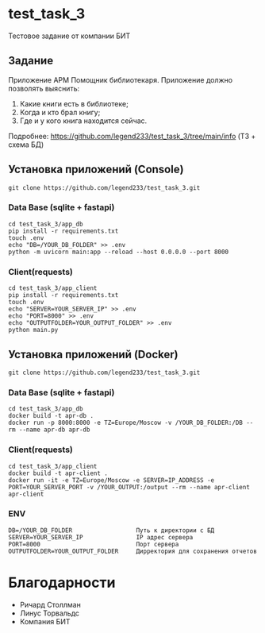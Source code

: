 # test_task_3
Тестовое задание от компании БИТ

## Задание
Приложение АРМ Помощник библиотекаря. Приложение должно позволять выяснить:
1. Какие книги есть в библиотеке;
2. Когда и кто брал книгу;
3. Где и у кого книга находится сейчас.

Подробнее: https://github.com/legend233/test_task_3/tree/main/info (ТЗ + схема БД)

## Установка приложений (Console)
    git clone https://github.com/legend233/test_task_3.git
### Data Base (sqlite + fastapi)
    cd test_task_3/app_db
    pip install -r requirements.txt
    touch .env
    echo "DB=/YOUR_DB_FOLDER" >> .env
    python -m uvicorn main:app --reload --host 0.0.0.0 --port 8000
### Client(requests)
    cd test_task_3/app_client
    pip install -r requirements.txt
    touch .env
    echo "SERVER=YOUR_SERVER_IP" >> .env
    echo "PORT=8000" >> .env
    echo "OUTPUTFOLDER=YOUR_OUTPUT_FOLDER" >> .env
    python main.py

## Установка приложений (Docker)
    git clone https://github.com/legend233/test_task_3.git

### Data Base (sqlite + fastapi)
    cd test_task_3/app_db
    docker build -t apr-db .
    docker run -p 8000:8000 -e TZ=Europe/Moscow -v /YOUR_DB_FOLDER:/DB --rm --name apr-db apr-db

### Client(requests)
    cd test_task_3/app_client
    docker build -t apr-client .
    docker run -it -e TZ=Europe/Moscow -e SERVER=IP_ADDRESS -e PORT=YOUR_SERVER_PORT -v /YOUR_OUTPUT:/output --rm --name apr-client apr-client

### ENV
    DB=/YOUR_DB_FOLDER                  Путь к директории с БД
    SERVER=YOUR_SERVER_IP               IP адрес сервера
    PORT=8000                           Порт сервера
    OUTPUTFOLDER=YOUR_OUTPUT_FOLDER     Дирректория для сохранения отчетов

# Благодарности
* Ричард Столлман
* Линус Торвальдс
* Компания БИТ
